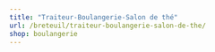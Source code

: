 ```yaml
---
title: "Traiteur-Boulangerie-Salon de thé"
url: /breteuil/traiteur-boulangerie-salon-de-the/
shop: boulangerie
---
```

